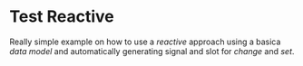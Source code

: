 # Test Reactive

Really simple example on how to use a _reactive_ approach using a basica _data model_ and automatically generating signal and slot for _change_ and _set_.
